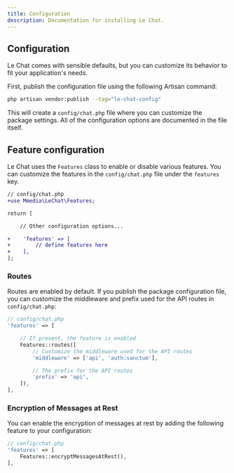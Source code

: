 ```yaml
---
title: Configuration
description: Documentation for installing Le Chat.
---
```


## Configuration

Le Chat comes with sensible defaults, but you can customize its behavior to fit your application's needs.

First, publish the configuration file using the following Artisan command:
```bash
php artisan vendor:publish --tag="le-chat-config"
```

This will create a `config/chat.php` file where you can customize the package settings. All of the configuration options are documented in the file itself.

## Feature configuration
Le Chat uses the `Features` class to enable or disable various features. You can customize the features in the `config/chat.php` file under the `features` key.

```diff lang="php"
// config/chat.php
+use Mmedia\LeChat\Features;

return [

    // Other configuration options...

+    'features' => [
+        // define features here
+    ],
];
```
### Routes
Routes are enabled by default. If you publish the package configuration file, you can customize the middleware and prefix used for the API routes in `config/chat.php`:

```php
// config/chat.php
'features' => [

    // If present, the feature is enabled
    Features::routes([
        // Customize the middleware used for the API routes
        'middleware' => ['api', 'auth:sanctum'],

        // The prefix for the API routes
        'prefix' => 'api',
    ]),
],
```

### Encryption of Messages at Rest
You can enable the encryption of messages at rest by adding the following feature to your configuration:
```php
// config/chat.php
'features' => [
    Features::encryptMessagesAtRest(),
],
```